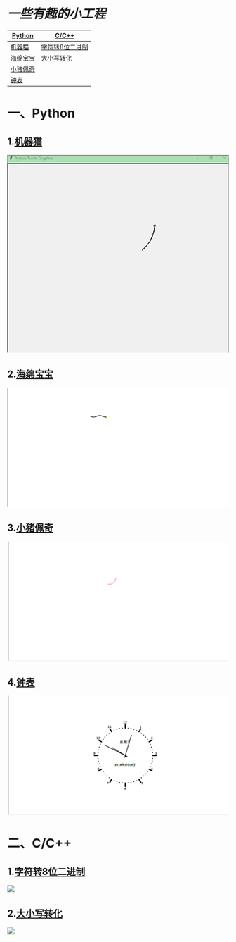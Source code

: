 # *一些有趣的小工程*
|[Python](https://github.com/ljgithub669/small_project/blob/master/README.md#%E4%B8%80python)|[C/C++](https://github.com/ljgithub669/small_project/blob/master/README.md#%E4%BA%8Ccc)|
|------|------|
|[机器猫](https://github.com/ljgithub669/small_project/tree/master/%E6%9C%BA%E5%99%A8%E7%8C%AB)|[字符转8位二进制](https://github.com/ljgithub669/small_project/tree/master/%E5%AD%97%E7%AC%A6%E8%BD%AC%E4%BA%8C%E8%BF%9B%E5%88%B6)|
|[海绵宝宝](https://github.com/ljgithub669/small_project/tree/master/%E6%B5%B7%E7%BB%B5%E5%AE%9D%E5%AE%9D)|[大小写转化](https://github.com/ljgithub669/small_project/tree/master/%E5%A4%A7%E5%B0%8F%E5%86%99%E8%BD%AC%E5%8C%96)|
|[小猪佩奇](https://github.com/ljgithub669/small_project/tree/master/%E5%B0%8F%E7%8C%AA%E4%BD%A9%E5%A5%87)|
|[钟表](https://github.com/ljgithub669/small_project/tree/master/%E9%92%9F%E8%A1%A8)|


一、Python
===

1.[机器猫](https://github.com/ljgithub669/small_project/tree/master/%E6%9C%BA%E5%99%A8%E7%8C%AB)
---
![](https://raw.githubusercontent.com/PerpetualSmile/picture/master/Doraemon/Doraemon.gif)

2.[海绵宝宝](https://github.com/ljgithub669/small_project/tree/master/%E6%B5%B7%E7%BB%B5%E5%AE%9D%E5%AE%9D)
---
![](./海绵宝宝/海绵宝宝.gif)

3.[小猪佩奇](https://github.com/ljgithub669/small_project/tree/master/%E5%B0%8F%E7%8C%AA%E4%BD%A9%E5%A5%87)
---
![](./小猪佩奇/小猪佩奇.gif)

4.[钟表](https://github.com/ljgithub669/small_project/tree/master/%E9%92%9F%E8%A1%A8)
---
![](./钟表/钟表.gif)

二、C/C++
=====

1.[字符转8位二进制](https://github.com/ljgithub669/small_project/tree/master/%E5%AD%97%E7%AC%A6%E8%BD%AC%E4%BA%8C%E8%BF%9B%E5%88%B6)
---
![](http://ww1.sinaimg.cn/large/006YKa8tly1g4uqlwijerj311y0kggmj.jpg)

2.[大小写转化](https://github.com/ljgithub669/small_project/tree/master/%E5%A4%A7%E5%B0%8F%E5%86%99%E8%BD%AC%E5%8C%96)
------

![](http://ww1.sinaimg.cn/large/006YKa8tly1g4ty1mreusj311y0kg74y.jpg)
